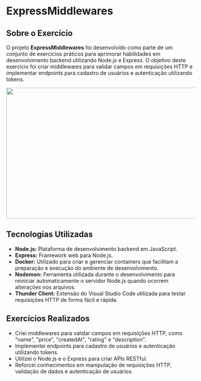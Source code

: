 # ExpressMiddlewares

## Sobre o Exercício

O projeto **ExpressMiddlewares** foi desenvolvido como parte de um conjunto de exercícios práticos para aprimorar habilidades em desenvolvimento backend utilizando Node.js e Express. O objetivo deste exercício foi criar middlewares para validar campos em requisições HTTP e implementar endpoints para cadastro de usuários e autenticação utilizando tokens.

<p align="center">
  <img src="https://static6.depositphotos.com/1000350/647/i/450/depositphotos_6471010-stock-photo-internet-connection.jpg" width="800" height="350">
</p>

## Tecnologias Utilizadas

- **Node.js:** Plataforma de desenvolvimento backend em JavaScript.
- **Express:** Framework web para Node.js.
- **Docker:** Utilizado para criar e gerenciar containers que facilitam a preparação e execução do ambiente de desenvolvimento.
- **Nodemon:** Ferramenta utilizada durante o desenvolvimento para reiniciar automaticamente o servidor Node.js quando ocorrem alterações nos arquivos.
- **Thunder Client:** Extensão do Visual Studio Code utilizada para testar requisições HTTP de forma fácil e rápida.

## Exercícios Realizados

- Criei middlewares para validar campos em requisições HTTP, como "name", "price", "createdAt", "rating" e "description".
- Implementei endpoints para cadastro de usuários e autenticação utilizando tokens.
- Utilizei o Node.js e o Express para criar APIs RESTful.
- Reforcei conhecimentos em manipulação de requisições HTTP, validação de dados e autenticação de usuários.
